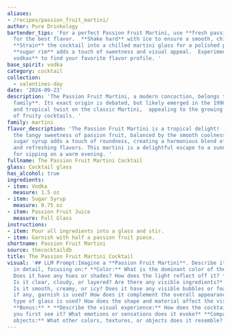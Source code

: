 ```yaml
---
aliases:
- /recipes/passion_fruit_martini/
author: Pure Drinkology
bartender_tips: 'For a perfect Passion Fruit Martini, use **fresh passion fruit juice**
  for the best flavor.  **Shake hard** with ice to ensure a smooth, chilled texture.
  **Strain** the cocktail into a chilled martini glass for a polished presentation.  A
  **sugar rim** adds a touch of sweetness and visual appeal.  Experiment with **different
  vodkas** to find your favorite flavor profile. '
base_spirit: vodka
category: cocktail
collection: 
  - valentines-day
date: '2024-09-23'
description: 'The Passion Fruit Martini, a modern concoction, belongs to the **Martini
  family**. Its exact origin is debated, but likely emerged in the 1990s as a sweet
  and tropical twist on the classic Martini,  appealing to the growing popularity
  of fruity cocktails. '
family: martini
flavor_description: 'The Passion Fruit Martini is a tropical delight!  It bursts with
  the tangy sweetness of passion fruit, balanced by the smooth coolness of vodka.  The
  sugar syrup adds a touch of roundness, creating a harmonious blend of sweet, tart,
  and refreshing flavors. This martini is a delightful escape to a sunny beach, perfect
  for sipping on a warm evening. '
fullname: The Passion Fruit Martini Cocktail
glass: Cocktail glass
has_alcohol: true
ingredients:
- item: Vodka
  measure: 1.5 oz
- item: Sugar Syrup
  measure: 0.75 oz
- item: Passion Fruit Juice
  measure: Full Glass
instructions:
- item: Pour all ingredients into a glass and stir.
- item: Garnish with half a passion fruit piece.
shortname: Passion Fruit Martini
source: thecocktaildb
title: The Passion Fruit Martini Cocktail
visual: '## LLM Prompt:Imagine a **Passion Fruit Martini**. Describe its appearance
  in detail, focusing on:* **Color:** What is the dominant color of the cocktail?
  Does it have any hues or shades? How does the light reflect off it? * **Clarity:**
  Is it clear, cloudy, or layered? Are there any visible ingredients?* **Texture:**
  Is it smooth, creamy, or icy? Does it have any visible bubbles or foam? * **Garnish:**  What,
  if any, garnish is used? How does it complement the overall appearance?* **Glassware:**  What
  type of glass is used? How does the shape and material affect the visual appeal?
  **Bonus:** * **Describe the visual experience:** How does the cocktail appear when
  you first see it? What emotions or sensations does it evoke?* **Compare it to other
  objects:** What other colors, textures, or objects does it resemble? '
---
```



